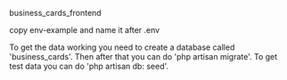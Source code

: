 business_cards_frontend

copy env-example and name it after .env

To get the data working you need to create a database called 'business_cards'.
Then after that you can do 'php artisan migrate'.
To get test data you can do 'php artisan db: seed'.
